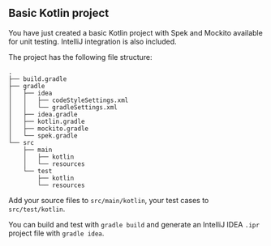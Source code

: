 Basic Kotlin project
----------------------------------

You have just created a basic Kotlin project with Spek and Mockito available for unit testing.
IntelliJ integration is also included.

The project has the following file structure:

    .
    ├── build.gradle
    ├── gradle
    │   ├── idea
    │   │   ├── codeStyleSettings.xml
    │   │   └── gradleSettings.xml
    │   ├── idea.gradle
    │   ├── kotlin.gradle
    │   ├── mockito.gradle
    │   └── spek.gradle
    └── src
        ├── main
        │   ├── kotlin
        │   └── resources
        └── test
            ├── kotlin
            └── resources

Add your source files to `src/main/kotlin`, your test cases to `src/test/kotlin`.

You can build and test with `gradle build` and generate an IntelliJ IDEA `.ipr` project file with `gradle idea`.
